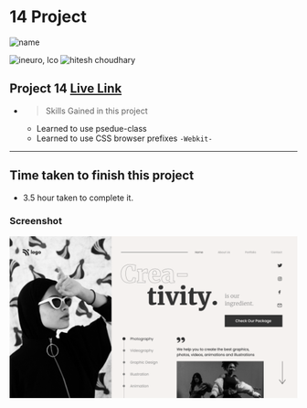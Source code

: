 # 14 Project 
![name](https://img.shields.io/badge/ByNihal-siddiqui-lightgrey)


![ineuro, lco](https://img.shields.io/badge/iNeuron-LCO-green)
![hitesh choudhary](https://img.shields.io/badge/Hitesh--Choudhary-Full--stack--JS--bootcamp-red)



## Project 14 [Live Link](https://fullstack-js-project-14.netlify.app/)

- >  Skills Gained in this project
    -   Learned to use psedue-class
    -   Learned to use CSS browser prefixes `-Webkit-`

---

## Time taken to finish this project

-   3.5 hour taken to complete it.

### Screenshot

![Screenshot](./14.png)
